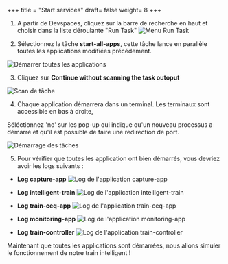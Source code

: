 +++
title = "Start services"
draft= false
weight= 8
+++


1. A partir de Devspaces, cliquez sur la barre de recherche en haut et choisir dans la liste déroulante "Run Task"
 ![Menu Run Task](/images/dev-section/select-run-task.png)

2. Sélectionnez la tâche **start-all-apps**, cette tâche lance en parallèle toutes les applications modifiées précédement. 

 ![Démarrer toutes les applications](/images/dev-section/start-all-aps-task.png)

3. Cliquez sur **Continue without scanning the task outoput**

 ![Scan de tâche](/images/dev-section/scan-task-output.png)

4. Chaque application démarrera dans un terminal. Les terminaux sont accessible en bas à droite, 

Séléctionnez 'no' sur les pop-up qui indique qu'un nouveau processus a démarré et qu'il est possible de faire une redirection de port.

 ![Démarrage des tâches](/images/dev-section/all-tasks-started.png)

5. Pour vérifier que toutes les application ont bien démarrés, vous devriez avoir les logs suivants :
- **Log capture-app**
![Log de l'application capture-app](/images/dev-section/start-capture-log.png)

- **Log intelligent-train**
![Log de l'application intelligent-train](/images/dev-section/intelligent-train-log.png)

- **Log train-ceq-app**
![Log de l'application train-ceq-app](/images/dev-section/train-ceq-log.png)

- **Log monitoring-app** 
![Log de l'application monitoring-app](/images/dev-section/train-monitoring-log.png)

- **Log train-controller** 
![Log de l'application train-controller](/images/dev-section/train-controller-log.png)


Maintenant que toutes les applications sont démarrées, nous allons simuler le fonctionnement de notre train intelligent !  
